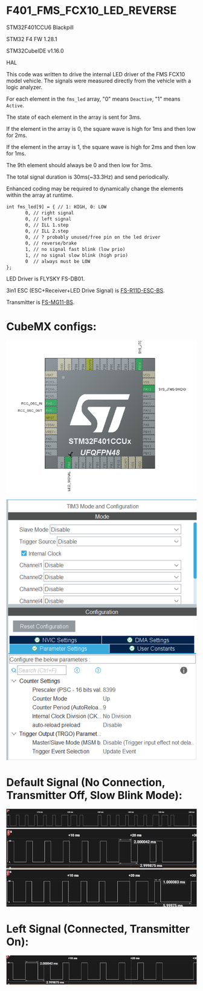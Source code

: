 # F401_FMS_FCX10_LED_REVERSE

STM32F401CCU6 Blackpill

STM32 F4 FW 1.28.1

STM32CubeIDE v1.16.0

HAL

This code was written to drive the internal LED driver of the FMS FCX10 model vehicle. The signals were measured directly from the vehicle with a logic analyzer.

For each element in the `fms_led` array, "0" means `Deactive`, "1" means `Active`.

The state of each element in the array is sent for 3ms.

If the element in the array is 0, the square wave is high for 1ms and then low for 2ms.

If the element in the array is 1, the square wave is high for 2ms and then low for 1ms.

The 9th element should always be 0 and then low for 3ms. 

The total signal duration is 30ms(~33.3Hz) and send periodically.

Enhanced coding may be required to dynamically change the elements within the array at runtime.

 ```  
int fms_led[9] = { // 1: HIGH, 0: LOW
		0, // right signal
		0, // left signal
		0, // ILL 1.step
		0, // ILL 2.step
		0, // ? probably unused/free pin on the led driver
		0, // reverse/brake
		1, // no signal fast blink (low prio)
		1, // no signal slow blink (high prio)
		0  // always must be LOW
};
 ```  
LED Driver is FLYSKY FS-DB01.

3in1 ESC (ESC+Receiver+LED Drive Signal) is [FS-R11D-ESC-BS](https://www.flysky-cn.com/fsr11descbsspecification).

Transmitter is [FS-MG11-BS](https://www.flysky-cn.com/fsg4pbsspecification-copy).

# CubeMX configs:
![alt text](https://github.com/osos11-Git/F401_FMS_FCX10_LED_REVERSE/blob/main/pics/cubemx_pin.png)

![alt text](https://github.com/osos11-Git/F401_FMS_FCX10_LED_REVERSE/blob/main/pics/cubemx_config.png)

# Default Signal (No Connection, Transmitter Off, Slow Blink Mode):
![alt text](https://github.com/osos11-Git/F401_FMS_FCX10_LED_REVERSE/blob/main/pics/default_no_connection.png)
![alt text](https://github.com/osos11-Git/F401_FMS_FCX10_LED_REVERSE/blob/main/pics/blink.png)
![alt text](https://github.com/osos11-Git/F401_FMS_FCX10_LED_REVERSE/blob/main/pics/last_edge.png)

# Left Signal (Connected, Transmitter On):
![alt text](https://github.com/osos11-Git/F401_FMS_FCX10_LED_REVERSE/blob/main/pics/left_Signal.png)




